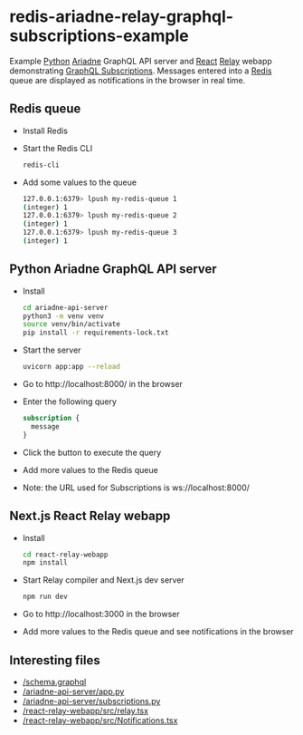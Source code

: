 # redis-ariadne-relay-graphql-subscriptions-example

Example [Python](https://www.python.org/) [Ariadne](https://ariadnegraphql.org/) GraphQL API server and [React](https://react.dev/) [Relay](https://relay.dev/) webapp demonstrating [GraphQL Subscriptions](https://graphql.org/blog/subscriptions-in-graphql-and-relay/). Messages entered into a [Redis](https://redis.io/) queue are displayed as notifications in the browser in real time.

## Redis queue

- Install Redis

- Start the Redis CLI

    ``` sh
    redis-cli
    ```

- Add some values to the queue

    ``` sh
    127.0.0.1:6379> lpush my-redis-queue 1
    (integer) 1
    127.0.0.1:6379> lpush my-redis-queue 2
    (integer) 1
    127.0.0.1:6379> lpush my-redis-queue 3
    (integer) 1
    ```

## Python Ariadne GraphQL API server

- Install

    ``` sh
    cd ariadne-api-server
    python3 -m venv venv
    source venv/bin/activate
    pip install -r requirements-lock.txt
    ```

- Start the server

    ``` sh
    uvicorn app:app --reload
    ```

- Go to http://localhost:8000/ in the browser

- Enter the following query

    ``` graphql
    subscription {
      message
    }
    ```

- Click the button to execute the query

- Add more values to the Redis queue

- Note: the URL used for Subscriptions is ws://localhost:8000/

## Next.js React Relay webapp

- Install

    ``` sh
    cd react-relay-webapp
    npm install
    ```
- Start Relay compiler and Next.js dev server

    ``` sh
    npm run dev
    ```

- Go to http://localhost:3000 in the browser

- Add more values to the Redis queue and see notifications in the browser

## Interesting files

- [/schema.graphql](/schema.graphql)
- [/ariadne-api-server/app.py](/ariadne-api-server/app.py)
- [/ariadne-api-server/subscriptions.py](/ariadne-api-server/subscriptions.py)
- [/react-relay-webapp/src/relay.tsx](/react-relay-webapp/src/relay.tsx)
- [/react-relay-webapp/src/Notifications.tsx](/react-relay-webapp/src/Notifications.tsx)
